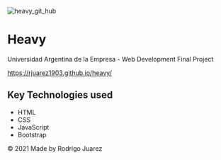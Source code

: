 
![heavy_git_hub](https://user-images.githubusercontent.com/99626780/190227848-2c041eff-de6d-4227-89e2-f8c316522099.png)

# Heavy

Universidad Argentina de la Empresa - Web Development Final Project

https://rjuarez1903.github.io/heavy/

## Key Technologies used
- HTML
- CSS
- JavaScript 
- Bootstrap

© 2021 Made by Rodrigo Juarez
